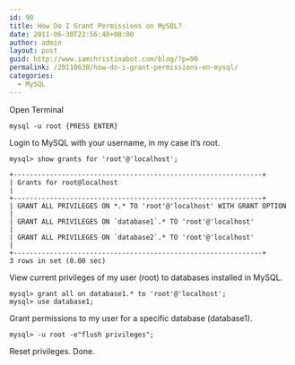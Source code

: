 ```yaml
---
id: 90
title: How Do I Grant Permissions on MySQL?
date: 2011-06-30T22:56:48+00:00
author: admin
layout: post
guid: http://www.iamchristinabot.com/blog/?p=90
permalink: /20110630/how-do-i-grant-permissions-on-mysql/
categories:
  - MySQL
---
```

Open Terminal

    
    mysql -u root {PRESS ENTER}
    
    

Login to MySQL with your username, in my case it&#8217;s root.

    
    mysql> show grants for 'root'@'localhost'; 
    
    +--------------------------------------------------------------+
    | Grants for root@localhost                                                                           |
    +--------------------------------------------------------------+
    | GRANT ALL PRIVILEGES ON *.* TO 'root'@'localhost' WITH GRANT OPTION   |
    | GRANT ALL PRIVILEGES ON `database1`.* TO 'root'@'localhost'                  |
    | GRANT ALL PRIVILEGES ON `database2`.* TO 'root'@'localhost'                  |
    +--------------------------------------------------------------+
    3 rows in set (0.00 sec)
    
    
    

View current privileges of my user (root) to databases installed in MySQL.

    
    mysql> grant all on database1.* to 'root'@'localhost';
    mysql> use database1;
    
    

Grant permissions to my user for a specific database (database1).

    
    mysql> -u root -e"flush privileges";
    
    

Reset privileges. Done.